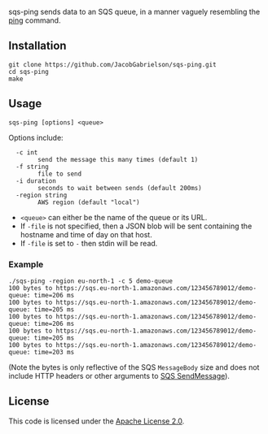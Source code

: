 sqs-ping sends data to an SQS queue, in a manner vaguely resembling
the [ping](https://en.wikipedia.org/wiki/Ping_(networking_utility))
command.

## Installation

```
git clone https://github.com/JacobGabrielson/sqs-ping.git
cd sqs-ping
make
```

## Usage

```
sqs-ping [options] <queue>
```

Options include:

```
  -c int
    	send the message this many times (default 1)
  -f string
    	file to send
  -i duration
    	seconds to wait between sends (default 200ms)
  -region string
    	AWS region (default "local")
```

* `<queue>` can either be the name of the queue or its URL.
* If `-file` is not specified, then a JSON blob will be sent
  containing the hostname and time of day on that host.
* If `-file` is set to `-` then stdin will be read.

### Example

```
./sqs-ping -region eu-north-1 -c 5 demo-queue
100 bytes to https://sqs.eu-north-1.amazonaws.com/123456789012/demo-queue: time=206 ms
100 bytes to https://sqs.eu-north-1.amazonaws.com/123456789012/demo-queue: time=205 ms
100 bytes to https://sqs.eu-north-1.amazonaws.com/123456789012/demo-queue: time=206 ms
100 bytes to https://sqs.eu-north-1.amazonaws.com/123456789012/demo-queue: time=205 ms
100 bytes to https://sqs.eu-north-1.amazonaws.com/123456789012/demo-queue: time=203 ms
```

(Note the bytes is only reflective of the SQS `MessageBody` size and
does not include HTTP headers or other arguments to [SQS
SendMessage](https://docs.aws.amazon.com/AWSSimpleQueueService/latest/APIReference/API_SendMessage.html)).

## License

This code is licensed under the [Apache License 2.0](LICENSE.txt).
